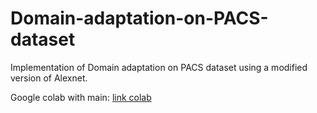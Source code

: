 # Domain-adaptation-on-PACS-dataset
Implementation of Domain adaptation on PACS dataset using a modified version of Alexnet.

Google colab with main: [link colab](https://colab.research.google.com/drive/1d05ErjIoe4qO3AH9x9qO6YIi_XcV1paT?usp=sharing)
